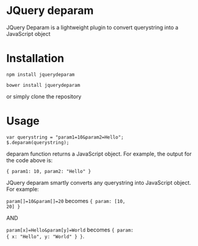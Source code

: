# JQuery deparam
JQuery Deparam is a lightweight plugin to convert querystring into a JavaScript object

# Installation
<pre><code>npm install jquerydeparam</code></pre>
<pre><code>bower install jquerydeparam</code></pre>
or simply clone the repository

# Usage
<pre><code>var querystring = "param1=10&amp;param2=Hello";
$.deparam(querystring);</code></pre>
deparam function returns a JavaScript object. For example, the output for the code above is:
<pre><code>{ param1: 10, param2: "Hello" }</code></pre>

JQuery deparam smartly converts any querystring into JavaScript object. For example:

<code>param[]=10&param[]=20</code> becomes <code>{ param: [10, 20] }</code>

AND

<code>param[x]=Hello&param[y]=World</code> becomes <code>{ param: { x: "Hello", y: "World" } }</code>.
